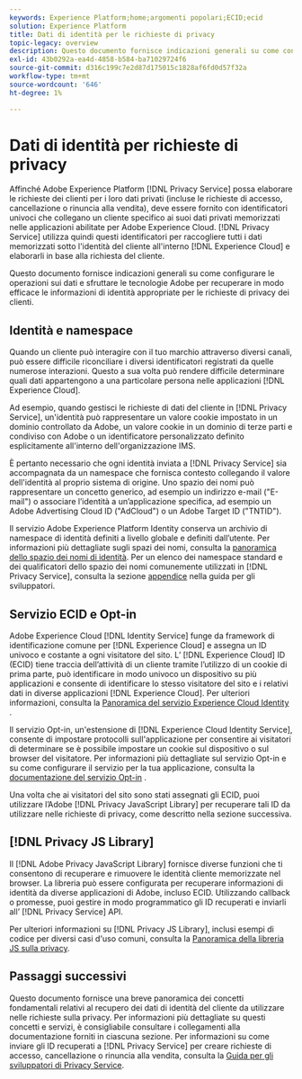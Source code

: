 ```yaml
---
keywords: Experience Platform;home;argomenti popolari;ECID;ecid
solution: Experience Platform
title: Dati di identità per le richieste di privacy
topic-legacy: overview
description: Questo documento fornisce indicazioni generali su come configurare le operazioni sui dati e sfruttare le tecnologie Adobe per recuperare in modo efficace le informazioni di identità appropriate per le richieste di privacy dei clienti.
exl-id: 43b0292a-ea4d-4858-b584-ba71029724f6
source-git-commit: d316c199c7e2d87d175015c1828af6fd0d57f32a
workflow-type: tm+mt
source-wordcount: '646'
ht-degree: 1%

---
```


# Dati di identità per richieste di privacy

Affinché Adobe Experience Platform [!DNL Privacy Service] possa elaborare le richieste dei clienti per i loro dati privati (incluse le richieste di accesso, cancellazione o rinuncia alla vendita), deve essere fornito con identificatori univoci che collegano un cliente specifico ai suoi dati privati memorizzati nelle applicazioni abilitate per Adobe Experience Cloud. [!DNL Privacy Service] utilizza quindi questi identificatori per raccogliere tutti i dati memorizzati sotto l&#39;identità del cliente all&#39;interno  [!DNL Experience Cloud] e elaborarli in base alla richiesta del cliente.

Questo documento fornisce indicazioni generali su come configurare le operazioni sui dati e sfruttare le tecnologie Adobe per recuperare in modo efficace le informazioni di identità appropriate per le richieste di privacy dei clienti.

## Identità e namespace

Quando un cliente può interagire con il tuo marchio attraverso diversi canali, può essere difficile riconciliare i diversi identificatori registrati da quelle numerose interazioni. Questo a sua volta può rendere difficile determinare quali dati appartengono a una particolare persona nelle applicazioni [!DNL Experience Cloud].

Ad esempio, quando gestisci le richieste di dati del cliente in [!DNL Privacy Service], un&#39;identità può rappresentare un valore cookie impostato in un dominio controllato da Adobe, un valore cookie in un dominio di terze parti e condiviso con Adobe o un identificatore personalizzato definito esplicitamente all&#39;interno dell&#39;organizzazione IMS.

È pertanto necessario che ogni identità inviata a [!DNL Privacy Service] sia accompagnata da un namespace che fornisca contesto collegando il valore dell&#39;identità al proprio sistema di origine. Uno spazio dei nomi può rappresentare un concetto generico, ad esempio un indirizzo e-mail (&quot;E-mail&quot;) o associare l’identità a un’applicazione specifica, ad esempio un Adobe Advertising Cloud ID (&quot;AdCloud&quot;) o un Adobe Target ID (&quot;TNTID&quot;).

Il servizio Adobe Experience Platform Identity conserva un archivio di namespace di identità definiti a livello globale e definiti dall’utente. Per informazioni più dettagliate sugli spazi dei nomi, consulta la [panoramica dello spazio dei nomi di identità](../identity-service/namespaces.md). Per un elenco dei namespace standard e dei qualificatori dello spazio dei nomi comunemente utilizzati in [!DNL Privacy Service], consulta la sezione [appendice](api/appendix.md) nella guida per gli sviluppatori.

## Servizio ECID e Opt-in

Adobe Experience Cloud [!DNL Identity Service] funge da framework di identificazione comune per [!DNL Experience Cloud] e assegna un ID univoco e costante a ogni visitatore del sito. L’ [!DNL Experience Cloud] ID (ECID) tiene traccia dell’attività di un cliente tramite l’utilizzo di un cookie di prima parte, può identificare in modo univoco un dispositivo su più applicazioni e consente di identificare lo stesso visitatore del sito e i relativi dati in diverse applicazioni [!DNL Experience Cloud]. Per ulteriori informazioni, consulta la [Panoramica del servizio Experience Cloud Identity](https://experienceleague.adobe.com/docs/id-service/using/intro/overview.html) .

Il servizio Opt-in, un&#39;estensione di [!DNL Experience Cloud Identity Service], consente di impostare protocolli sull&#39;applicazione per consentire ai visitatori di determinare se è possibile impostare un cookie sul dispositivo o sul browser del visitatore. Per informazioni più dettagliate sul servizio Opt-in e su come configurare il servizio per la tua applicazione, consulta la [documentazione del servizio Opt-in](https://experienceleague.adobe.com/docs/id-service/using/implementation/opt-in-service/optin-overview.html?lang=it) .

Una volta che ai visitatori del sito sono stati assegnati gli ECID, puoi utilizzare l’Adobe [!DNL Privacy JavaScript Library] per recuperare tali ID da utilizzare nelle richieste di privacy, come descritto nella sezione successiva.

## [!DNL Privacy JS Library]

Il [!DNL Adobe Privacy JavaScript Library] fornisce diverse funzioni che ti consentono di recuperare e rimuovere le identità cliente memorizzate nel browser. La libreria può essere configurata per recuperare informazioni di identità da diverse applicazioni di Adobe, incluso ECID. Utilizzando callback o promesse, puoi gestire in modo programmatico gli ID recuperati e inviarli all’ [!DNL Privacy Service] API.

Per ulteriori informazioni su [!DNL Privacy JS Library], inclusi esempi di codice per diversi casi d&#39;uso comuni, consulta la [Panoramica della libreria JS sulla privacy](js-library.md).

## Passaggi successivi

Questo documento fornisce una breve panoramica dei concetti fondamentali relativi al recupero dei dati di identità del cliente da utilizzare nelle richieste sulla privacy. Per informazioni più dettagliate su questi concetti e servizi, è consigliabile consultare i collegamenti alla documentazione forniti in ciascuna sezione. Per informazioni su come inviare gli ID recuperati a [!DNL Privacy Service] per creare richieste di accesso, cancellazione o rinuncia alla vendita, consulta la [Guida per gli sviluppatori di Privacy Service](api/getting-started.md).
